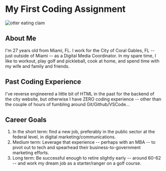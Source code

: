 # My First Coding Assignment #
![otter eating clam](https://stockcake.com/i/otter-enjoying-meal_769251_801513 "Image")
## About Me ##
I'm 27 years old from Miami, FL. I work for the City of Coral Gables, FL -- just outside of Miami -- as a Digital Media Coordinator. In my spare time, I like to workout, play golf and pickleball, cook at home, and spend time with my wife and family and friends.
## Past Coding Experience ##
I've reverse engineered a little bit of HTML in the past for the backend of the city website, but otherwise I have ZERO coding experience -- other than the couple of hours of fumbling around Git/Github/VSCode...
## Career Goals ##
1. In the short term: find a new job, preferably in the public sector at the federal level, in digital marketing/communications.
2. Medium term: Leverage that experience -- perhaps with an MBA -- to pivot out to tech and spearhead their business-to-government marketing efforts.
3. Long term: Be successful enough to retire slightly early -- around 60-62 -- and work my dream job as a starter/ranger on a golf course.